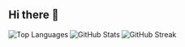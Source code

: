 ## Hi there 👋

<!--
**Suparnas/Suparnas** is a ✨ _special_ ✨ repository because its `README.md` (this file) appears on your GitHub profile.

Here are some ideas to get you started:

- 🔭 I’m currently working on ...
- 🌱 I’m currently learning ...
- 👯 I’m looking to collaborate on ...
- 🤔 I’m looking for help with ...
- 💬 Ask me about ...
- 📫 How to reach me: ...
- 😄 Pronouns: ...
- ⚡ Fun fact: ...
  <!-- Add more icons here -->

<p align="center">
  <img align="left" src="https://github-readme-stats.vercel.app/api/top-langs/?username=Suparnas&layout=compact" alt="Top Languages" />
</p>

<p align="center">
  <img align="left" src="https://github-readme-stats.vercel.app/api?username=Suparnas&show_icons=true" alt="GitHub Stats" />
</p>

<p align="left">
  <img align="center" src="https://github-readme-streak-stats.herokuapp.com/?user=Suparnas" alt="GitHub Streak" />
</p>
